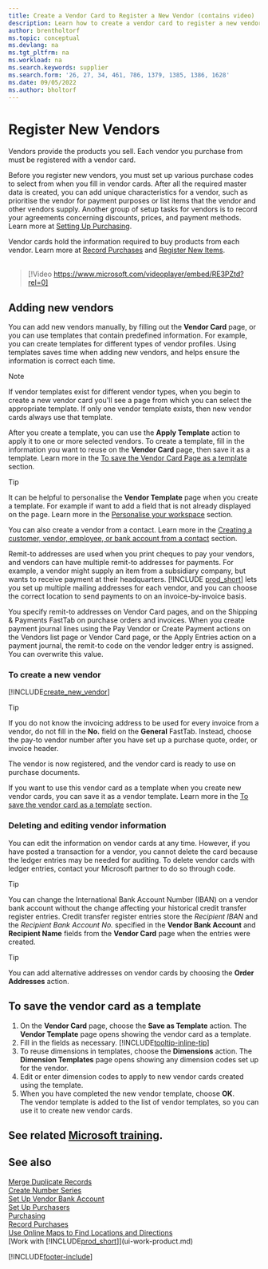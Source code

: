 ```yaml
---
title: Create a Vendor Card to Register a New Vendor (contains video)
description: Learn how to create a vendor card to register a new vendor or supplier and save vendor cards as a template.
author: brentholtorf
ms.topic: conceptual
ms.devlang: na
ms.tgt_pltfrm: na
ms.workload: na
ms.search.keywords: supplier
ms.search.form: '26, 27, 34, 461, 786, 1379, 1385, 1386, 1628'
ms.date: 09/05/2022
ms.author: bholtorf
---
```

# Register New Vendors

Vendors provide the products you sell. Each vendor you purchase from must be registered with a vendor card.

Before you register new vendors, you must set up various purchase codes to select from when you fill in vendor cards. After all the required master data is created, you can add unique characteristics for a vendor, such as prioritise the vendor for payment purposes or list items that the vendor and other vendors supply. Another group of setup tasks for vendors is to record your agreements concerning discounts, prices, and payment methods. Learn more at [Setting Up Purchasing](purchasing-setup-purchasing.md).

Vendor cards hold the information required to buy products from each vendor. Learn more at [Record Purchases](purchasing-how-record-purchases.md) and [Register New Items](inventory-how-register-new-items.md).
<br /><br />  

> [!Video https://www.microsoft.com/videoplayer/embed/RE3PZtd?rel=0]

## Adding new vendors

You can add new vendors manually, by filling out the **Vendor Card** page, or you can use templates that contain predefined information. For example, you can create templates for different types of vendor profiles. Using templates saves time when adding new vendors, and helps ensure the information is correct each time.

> [!NOTE]  
> If vendor templates exist for different vendor types, when you begin to create a new vendor card you'll see a page from which you can select the appropriate template. If only one vendor template exists, then new vendor cards always use that template.

After you create a template, you can use the **Apply Template** action to apply it to one or more selected vendors. To create a template, fill in the information you want to reuse on the **Vendor Card** page, then save it as a template. Learn more in the [To save the Vendor Card Page as a template](purchasing-how-register-new-vendors.md#to-save-the-vendor-card-as-a-template) section.

> [!TIP]
> It can be helpful to personalise the **Vendor Template** page when you create a template. For example if want to add a field that is not already displayed on the page. Learn more in the [Personalise your workspace](/dynamics365/business-central/ui-personalization-user#to-start-personalizing-a-page-through-the-personalizing-banner) section.

You can also create a vendor from a contact. Learn more in the [Creating a customer, vendor, employee, or bank account from a contact](marketing-create-contact-companies.md#to-create-a-customer-vendor-employee-or-bank-account-from-a-contact) section.

Remit-to addresses are used when you print cheques to pay your vendors, and vendors can have multiple remit-to addresses for payments. For example, a vendor might supply an item from a subsidiary company, but wants to receive payment at their headquarters. [!INCLUDE [prod_short](includes/prod_short.md)] lets you set up multiple mailing addresses for each vendor, and you can choose the correct location to send payments to on an invoice-by-invoice basis.

You specify remit-to addresses on Vendor Card pages, and on the Shipping & Payments FastTab on purchase orders and invoices. When you create payment journal lines using the Pay Vendor or Create Payment actions on the Vendors list page or Vendor Card page, or the Apply Entries action on a payment journal, the remit-to code on the vendor ledger entry is assigned. You can overwrite this value.

### To create a new vendor

[!INCLUDE[create_new_vendor](includes/create_new_vendor.md)]

> [!TIP]  
> If you do not know the invoicing address to be used for every invoice from a vendor, do not fill in the **No.** field on the **General** FastTab. Instead, choose the pay-to vendor number after you have set up a purchase quote, order, or invoice header.

The vendor is now registered, and the vendor card is ready to use on purchase documents.

If you want to use this vendor card as a template when you create new vendor cards, you can save it as a vendor template. Learn more in the [To save the vendor card as a template](#to-save-the-vendor-card-as-a-template) section.

### Deleting and editing vendor information

You can edit the information on vendor cards at any time. However, if you have posted a transaction for a vendor, you cannot delete the card because the ledger entries may be needed for auditing. To delete vendor cards with ledger entries, contact your Microsoft partner to do so through code.

> [!TIP]
> You can change the International Bank Account Number (IBAN) on a vendor bank account without the change affecting your historical credit transfer register entries. Credit transfer register entries store the *Recipient IBAN* and the *Recipient Bank Account No.* specified in the **Vendor Bank Account** and **Recipient Name** fields from the **Vendor Card** page when the entries were created.

> [!TIP]
> You can add alternative addresses on vendor cards by choosing the **Order Addresses** action.

## To save the vendor card as a template

1. On the **Vendor Card** page, choose the **Save as Template** action. The **Vendor Template** page opens showing the vendor card as a template.
2. Fill in the fields as necessary. [!INCLUDE[tooltip-inline-tip](includes/tooltip-inline-tip_md.md)]
3. To reuse dimensions in templates, choose the **Dimensions** action. The **Dimension Templates** page opens showing any dimension codes set up for the vendor.
4. Edit or enter dimension codes to apply to new vendor cards created using the template.
5. When you have completed the new vendor template, choose **OK**.  
   The vendor template is added to the list of vendor templates, so you can use it to create new vendor cards.

## See related [Microsoft training](/training/modules/trade-master-data-dynamics-365-business-central/).

## See also

[Merge Duplicate Records](sales-how-merge-duplicate-records.md)  
[Create Number Series](ui-create-number-series.md)  
[Set Up Vendor Bank Account](purchasing-how-set-up-vendors-bank-accounts.md)  
[Set Up Purchasers](purchasing-how-setup-purchasers.md)  
[Purchasing](purchasing-manage-purchasing.md)  
[Record Purchases](purchasing-how-record-purchases.md)  
[Use Online Maps to Find Locations and Directions](across-online-maps.md)  
[Work with [!INCLUDE[prod_short](includes/prod_short.md)]](ui-work-product.md)  

[!INCLUDE[footer-include](includes/footer-banner.md)]

